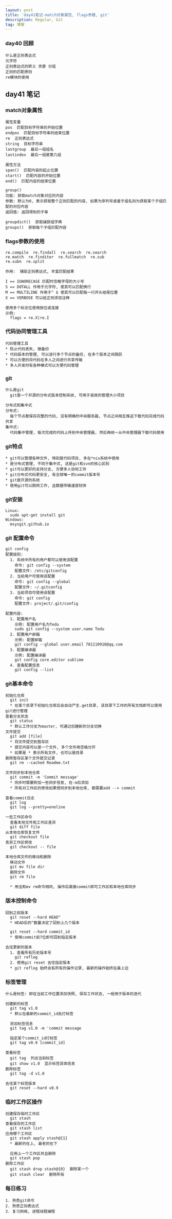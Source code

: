 ```yaml
---
layout: post
title: 'day41笔记-match对象属性, flags参数, git'
description: Regular, Git
tag: 博客
---    
```

### day40 回顾
    什么是正则表达式
    元字符
    正则表达式的转义 贪婪 分组
    正则的匹配原则
    re模块的使用

## day41 笔记
### match对象属性
    属性变量
    pos  匹配目标字符串的开始位置
    endpos  匹配目标字符串的结束位置
    re  正则表达式
    string  目标字符串
    lastgroup  最后一组组名
    lastindex  最后一组是第几组

    属性方法
    span()  匹配内容的起止位置
    start()  匹配内容的开始位置
    end()  匹配内容的结束位置

    group()
    功能: 获取match对象对应的内容
    参数: 默认为0, 表示获取整个正则匹配的内容, 如果为序列号或者子组名则为获取某个子组匹配的对应内容
    返回值: 返回得到的子串

    groupdict()  获取捕获组字典
    groups()  获取每个子组匹配内容

### flags参数的使用
    re.compile  re.findall  re.search  re.search
    re.match  re.finditer  re.fullmatch  re.sub  
    re.subn  re.split

    作用:  辅助正则表达式, 丰富匹配结果

    I == IGNORECASE 匹配时忽略字母的大小写
    S == DOTALL 作用于元字符, 使其可以匹配换行
    M == MULTILINE 作用于^ $ 使其可以匹配每一行开头结尾位置
    X == VERBOSE 可以给正则添加注释

    使用多个标志位使用按位或连接
    示例:
      flags = re.X|re.I

### 代码协同管理工具
    代码管理工具
    * 防止代码丢失, 做备份
    * 代码版本的管理, 可以进行多个节点的备份, 在多个版本之间跳跃
    * 可以方便的将代码在多人之间进行共享传输
    * 多人开发时有各种模式可以方便代码管理

### git
    什么是git
      git是一个开源的分布式版本控制系统, 可用于高效的管理大小项目

    分布式和集中式
    分布式:
      每个节点都保存完整的代码, 没有明确的中央服务器, 节点之间相互推送下载代码完成代码共享
    集中式:
      代码集中管理, 每次完成的代码上传到中央管理器, 然后再统一从中央管理器下载代码使用
### git特点
    * git可以管理各种文件, 特别是代码项目, 多在*nix系统中使用
    * 是分布式管理, 不同于集中式, 这是git和svn的核心区别
    * git可以更好的支持分支, 方便多人协同工作
    * git分布式代码更安全, 有全球唯一的commit版本号
    * git是开源的系统
    * 使用git可以脱网工作, 且数据传输速度较快

### git安装
    Linux:
      sudo apt-get install git
    Windows:
      msysgit.github.io

### git 配置命令
    git config
    配置级别:
      1. 系统中所有的用户都可以使用该配置
        命令: git config --system
        配置文件: /etc/gitconfig
      2. 当前用户可使用该配置
        命令: git config --global
        配置文件: ~/.gitconfig
      3. 当前项目可使用该配置
        命令: git config
        配置文件: project/.git/config

    配置内容:
      1. 配置用户名
        示例: 配置用户名为Tedu
        sudo git config --system user.name Tedu
      2. 配置用户邮箱
        示例: 配置邮箱
        git config --global user.email 781110910@qq.com
      3. 配置编译器
        示例: 配置编译器
        git config core.editor sublime
      4. 查看配置信息
        git config --list

### git基本命令
    初始化仓库
      git init
      * 在某个目录下初始化仓库后会自动产生.get目录, 该目录下工作的所有文档即可以使用git进行管理
    查看分支状态
      git status
      * 默认工作分支为master, 可通过创建新的分支切换
    文件提交
      git add [file]
      * 将文件提交到暂存区
      * 提交内容可以是一个文件, 多个文件用空格分开
      * 如果是 * 表示所有文件, 也可以是目录
    删除暂存区某个文件提交记录
      git rm --cached Readme.txt

    文件同步到本地仓库
      git commit -m 'Commit message'
      * 同步时需要附加一些同步信息, 在-m后添加
      * 所有对工作区的修改如果想同步到本地仓库, 都需要add --> commit

    查看commit日志
      git log
      git log --pretty=oneline

    一些工作区命令
      查看本地文件和工作区差异
      git diff file
    从本地仓库恢复文件
      git checkout file
    丢弃工作区修改
      git checkout -- file

    本地仓库文件的移动和删除
      移动文件
      git mv file dir
      删除文件
      git rm file

      * 用法和mv rm命令相同, 操作后直接commit即可工作区和本地仓库同步

### 版本控制命令
    回到之前版本
      git reset --hard HEAD^
      * HEAD后的^数量决定了回到上几个版本

      git reset --hard commit_id
      * 使用commit前7位即可回到指定版本

    去往更新的版本
      1. 查看所有历史版本号
        git reflog
      2. 使用git reset 去往指定版本
      * git reflog 始终会有所有的操作记录, 最新的操作始终在最上边

### 标签管理
    什么是标签: 即在当前工作位置添加快照, 保存工作状态, 一般用于版本的迭代

    创建新的标签
      git tag v1.0
      * 默认在最新的commit_id处打标签

      添加标签信息
      git tag v1.0 -m 'commit message

      指定某个commit_id打标签
      git tag v0.9 [commit_id]

    查看标签
      git tag  列出当前标签
      git show v1.0  显示标签具体信息
    删除标签
      git tag -d v1.0

    去往某个标签版本
      git reset --hard v0.9

### 临时工作区操作
    创建保存临时工作区
      git stash
    查看保存的工作区
      git stash list
    应用哪个工作区
      git stash apply stash@{1}
      * 最新的在上, 最老的在下

      应用上一个工作区并且删除
      git stash pop
    删除工作区
      git stash drop stash@{0}  删除某一个
      git stash clear  删除所有

### 每日练习
    1. 熟悉git命令
    2. 熟悉正则表达式
    3. 复习网络, 进程线程编程
